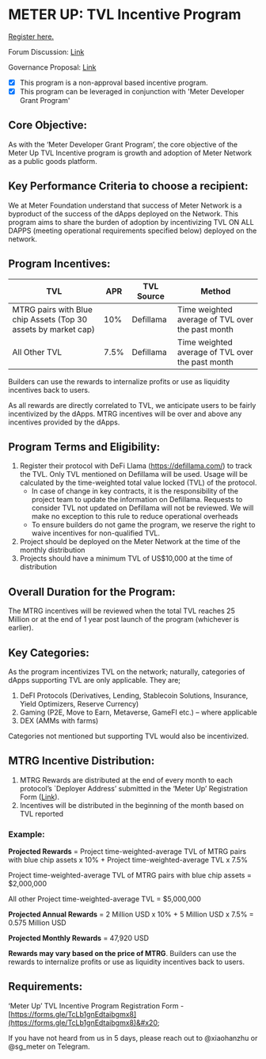# METER UP: TVL Incentive Program

[Register here.](https://forms.gle/TcLb1gnEdtaibgmx8)

Forum Discussion: [Link](https://forum.meter.io/t/meter-up-tvl-incentive-program-on-meter-network/315)

Governance Proposal: [Link](https://snapshot.org/#/meter-mainnet.eth/proposal/0x73820a0fd8e6e3af7fe4827f65267e82d6c15fbe973c136ff5548df2921d7980)

* [x] This program is a non-approval based incentive program.
* [x] This program can be leveraged in conjunction with 'Meter Developer Grant Program'

## Core Objective:

As with the ‘Meter Developer Grant Program’, the core objective of the Meter Up TVL Incentive program is growth and adoption of Meter Network as a public goods platform.&#x20;

## Key Performance Criteria to choose a recipient:&#x20;

We at Meter Foundation understand that success of Meter Network is a byproduct of the success of the dApps deployed on the Network. This program aims to share the burden of adoption by incentivizing TVL ON ALL DAPPS (meeting operational requirements specified below) deployed on the network.&#x20;

## Program Incentives:

| TVL                                                            | APR  | TVL Source | Method                                           |
| -------------------------------------------------------------- | ---- | ---------- | ------------------------------------------------ |
| MTRG pairs with Blue chip Assets (Top 30 assets by market cap) | 10%  | Defillama  | Time weighted average of TVL over the past month |
| All Other TVL                                                  | 7.5% | Defillama  | Time weighted average of TVL over the past month |

Builders can use the rewards to internalize profits or use as liquidity incentives back to users.&#x20;

As all rewards are directly correlated to TVL, we anticipate users to be fairly incentivized by the dApps. MTRG incentives will be over and above any incentives provided by the dApps.

## Program Terms and Eligibility:

1. Register their protocol with DeFi Llama (https://defillama.com/) to track the TVL. Only TVL mentioned on Defillama will be used. Usage will be calculated by the time-weighted total value locked (TVL) of the protocol.
   * In case of change in key contracts, it is the responsibility of the project team to update the information on Defillama. Requests to consider TVL not updated on Defillama will not be reviewed. We will make no exception to this rule to reduce operational overheads
   * To ensure builders do not game the program, we reserve the right to waive incentives for non-qualified TVL.&#x20;
2. Project should be deployed on the Meter Network at the time of the monthly distribution
3. Projects should have a minimum TVL of US$10,000 at the time of distribution

## Overall Duration for the Program:

The MTRG incentives will be reviewed when the total TVL reaches 25 Million or at the end of 1 year post launch of the program (whichever is earlier).

## Key Categories:

As the program incentivizes TVL on the network; naturally, categories of dApps supporting TVL are only applicable. They are;

1. DeFI Protocols (Derivatives, Lending, Stablecoin Solutions, Insurance, Yield Optimizers, Reserve Currency)
2. Gaming (P2E, Move to Earn, Metaverse, GameFI etc.) – where applicable&#x20;
3. DEX (AMMs with farms)

Categories not mentioned but supporting TVL would also be incentivized.

## MTRG Incentive Distribution:

1. MTRG Rewards are distributed at the end of every month to each protocol’s \`Deployer Address’ submitted in the ‘Meter Up’ Registration Form ([Link](https://forms.gle/TcLb1gnEdtaibgmx8)).
2. Incentives will be distributed in the beginning of the month based on TVL reported

### Example:

**Projected Rewards** = Project time-weighted-average TVL of MTRG pairs with blue chip assets x 10% + Project time-weighted-average TVL x 7.5%

Project time-weighted-average TVL of MTRG pairs with blue chip assets = $2,000,000

All other Project time-weighted-average TVL = $5,000,000

**Projected Annual Rewards** = 2 Million USD x 10% + 5 Million USD x 7.5% = 0.575 Million USD

**Projected Monthly Rewards** = 47,920 USD

**Rewards may vary based on the price of MTRG**. Builders can use the rewards to internalize profits or use as liquidity incentives back to users.

## Requirements:

‘Meter Up’ TVL Incentive Program Registration Form - [https://forms.gle/TcLb1gnEdtaibgmx8](https://forms.gle/TcLb1gnEdtaibgmx8)&#x20;

If you have not heard from us in 5 days, please reach out to @xiaohanzhu or @sg\_meter on Telegram.
